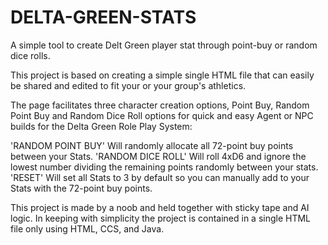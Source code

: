 # DELTA-GREEN-STATS
A simple tool to create Delt Green player stat through point-buy or random dice rolls.

This project is based on creating a simple single HTML file that can easily be shared and edited to fit your or your group's athletics.

The page facilitates three character creation options, Point Buy, Random Point Buy and Random Dice Roll options for quick and easy Agent or NPC builds for the Delta Green Role Play System:

'RANDOM POINT BUY' Will randomly allocate all 72-point buy points between your Stats.
'RANDOM DICE ROLL' Will roll 4xD6 and ignore the lowest number dividing the remaining points randomly between your stats. 
'RESET' Will set all Stats to 3 by default so you can manually add to your Stats with the 72-point buy points.  

This project is made by a noob and held together with sticky tape and AI logic. 
In keeping with simplicity the project is contained in a single HTML file only using HTML, CCS, and Java. 
